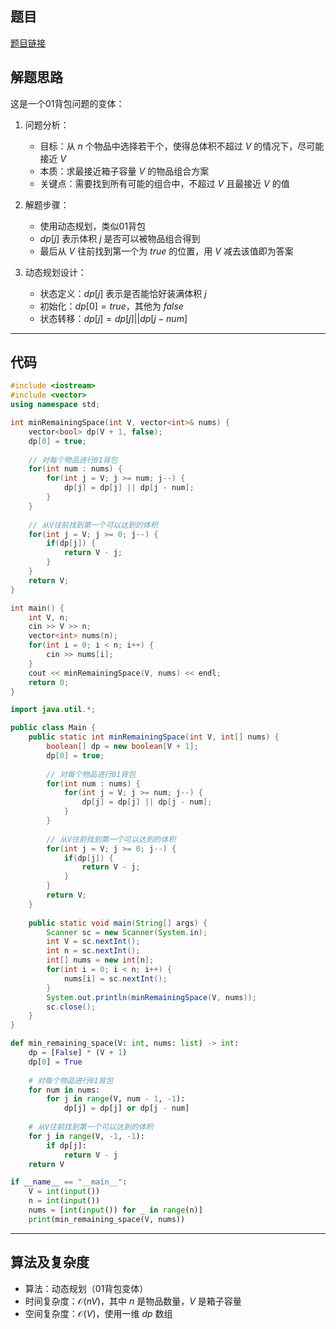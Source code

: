 ## 题目
[题目链接](https://www.nowcoder.com/practice/c990bd0bf8e04bfbb19c0964401c8f77?tpId=308&tqId=2383987&sourceUrl=/exam/oj&channenl=wgithub&fromPut=wgithub)

## 解题思路

这是一个01背包问题的变体：

1. 问题分析：
   - 目标：从 $n$ 个物品中选择若干个，使得总体积不超过 $V$ 的情况下，尽可能接近 $V$
   - 本质：求最接近箱子容量 $V$ 的物品组合方案
   - 关键点：需要找到所有可能的组合中，不超过 $V$ 且最接近 $V$ 的值

2. 解题步骤：
   - 使用动态规划，类似01背包
   - $dp[j]$ 表示体积 $j$ 是否可以被物品组合得到
   - 最后从 $V$ 往前找到第一个为 $true$ 的位置，用 $V$ 减去该值即为答案

3. 动态规划设计：
   - 状态定义：$dp[j]$ 表示是否能恰好装满体积 $j$
   - 初始化：$dp[0] = true$，其他为 $false$
   - 状态转移：$dp[j] = dp[j] || dp[j-num]$

---

## 代码

```c++ []
#include <iostream>
#include <vector>
using namespace std;

int minRemainingSpace(int V, vector<int>& nums) {
    vector<bool> dp(V + 1, false);
    dp[0] = true;
    
    // 对每个物品进行01背包
    for(int num : nums) {
        for(int j = V; j >= num; j--) {
            dp[j] = dp[j] || dp[j - num];
        }
    }
    
    // 从V往前找到第一个可以达到的体积
    for(int j = V; j >= 0; j--) {
        if(dp[j]) {
            return V - j;
        }
    }
    return V;
}

int main() {
    int V, n;
    cin >> V >> n;
    vector<int> nums(n);
    for(int i = 0; i < n; i++) {
        cin >> nums[i];
    }
    cout << minRemainingSpace(V, nums) << endl;
    return 0;
}
```

```java []
import java.util.*;

public class Main {
    public static int minRemainingSpace(int V, int[] nums) {
        boolean[] dp = new boolean[V + 1];
        dp[0] = true;
        
        // 对每个物品进行01背包
        for(int num : nums) {
            for(int j = V; j >= num; j--) {
                dp[j] = dp[j] || dp[j - num];
            }
        }
        
        // 从V往前找到第一个可以达到的体积
        for(int j = V; j >= 0; j--) {
            if(dp[j]) {
                return V - j;
            }
        }
        return V;
    }
    
    public static void main(String[] args) {
        Scanner sc = new Scanner(System.in);
        int V = sc.nextInt();
        int n = sc.nextInt();
        int[] nums = new int[n];
        for(int i = 0; i < n; i++) {
            nums[i] = sc.nextInt();
        }
        System.out.println(minRemainingSpace(V, nums));
        sc.close();
    }
}
```

```python []
def min_remaining_space(V: int, nums: list) -> int:
    dp = [False] * (V + 1)
    dp[0] = True
    
    # 对每个物品进行01背包
    for num in nums:
        for j in range(V, num - 1, -1):
            dp[j] = dp[j] or dp[j - num]
    
    # 从V往前找到第一个可以达到的体积
    for j in range(V, -1, -1):
        if dp[j]:
            return V - j
    return V

if __name__ == "__main__":
    V = int(input())
    n = int(input())
    nums = [int(input()) for _ in range(n)]
    print(min_remaining_space(V, nums))
```

---

## 算法及复杂度
- 算法：动态规划（01背包变体）
- 时间复杂度：$\mathcal{O}(nV)$，其中 $n$ 是物品数量，$V$ 是箱子容量
- 空间复杂度：$\mathcal{O}(V)$，使用一维 $dp$ 数组
